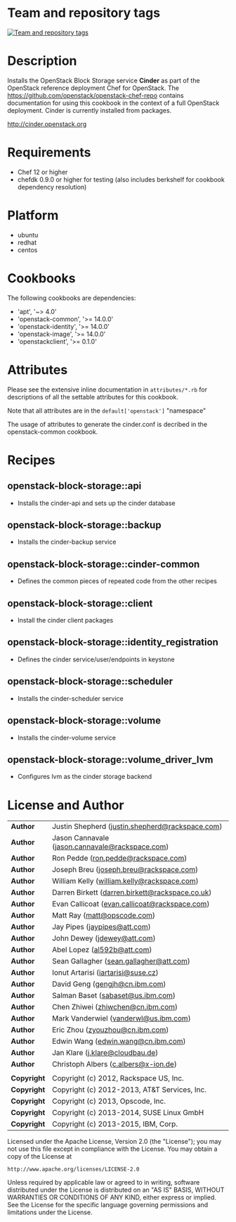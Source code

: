 Team and repository tags
========================

[![Team and repository tags](http://governance.openstack.org/badges/cookbook-openstack-block-storage.svg)](http://governance.openstack.org/reference/tags/index.html)

<!-- Change things from this point on -->

Description
===========

Installs the OpenStack Block Storage service **Cinder** as part of the OpenStack
reference deployment Chef for OpenStack. The
https://github.com/openstack/openstack-chef-repo contains documentation for
using this cookbook in the context of a full OpenStack deployment. Cinder is
currently installed from packages.

http://cinder.openstack.org

Requirements
============

- Chef 12 or higher
- chefdk 0.9.0 or higher for testing (also includes berkshelf for cookbook
  dependency resolution)

Platform
========

- ubuntu
- redhat
- centos

Cookbooks
=========

The following cookbooks are dependencies:

- 'apt', '~> 4.0'
- 'openstack-common', '>= 14.0.0'
- 'openstack-identity', '>= 14.0.0'
- 'openstack-image', '>= 14.0.0'
- 'openstackclient', '>= 0.1.0'

Attributes
==========

Please see the extensive inline documentation in `attributes/*.rb` for
descriptions of all the settable attributes for this cookbook.

Note that all attributes are in the `default['openstack']` "namespace"

The usage of attributes to generate the cinder.conf is decribed in the
openstack-common cookbook.

Recipes
=======

## openstack-block-storage::api
- Installs the cinder-api and sets up the cinder database

## openstack-block-storage::backup
- Installs the cinder-backup service

## openstack-block-storage::cinder-common
- Defines the common pieces of repeated code from the other recipes

## openstack-block-storage::client
- Install the cinder client packages

## openstack-block-storage::identity_registration
- Defines the cinder service/user/endpoints in keystone

## openstack-block-storage::scheduler
- Installs the cinder-scheduler service

## openstack-block-storage::volume
- Installs the cinder-volume service

## openstack-block-storage::volume_driver_lvm
- Configures lvm as the cinder storage backend

License and Author
==================

|                      |                                                    |
|:---------------------|:---------------------------------------------------|
| **Author**           |  Justin Shepherd (<justin.shepherd@rackspace.com>) |
| **Author**           |  Jason Cannavale (<jason.cannavale@rackspace.com>) |
| **Author**           |  Ron Pedde (<ron.pedde@rackspace.com>)             |
| **Author**           |  Joseph Breu (<joseph.breu@rackspace.com>)         |
| **Author**           |  William Kelly (<william.kelly@rackspace.com>)     |
| **Author**           |  Darren Birkett (<darren.birkett@rackspace.co.uk>) |
| **Author**           |  Evan Callicoat (<evan.callicoat@rackspace.com>)   |
| **Author**           |  Matt Ray (<matt@opscode.com>)                     |
| **Author**           |  Jay Pipes (<jaypipes@att.com>)                    |
| **Author**           |  John Dewey (<jdewey@att.com>)                     |
| **Author**           |  Abel Lopez (<al592b@att.com>)                     |
| **Author**           |  Sean Gallagher (<sean.gallagher@att.com>)         |
| **Author**           |  Ionut Artarisi (<iartarisi@suse.cz>)              |
| **Author**           |  David Geng (<gengjh@cn.ibm.com>)                  |
| **Author**           |  Salman Baset (<sabaset@us.ibm.com>)               |
| **Author**           |  Chen Zhiwei (<zhiwchen@cn.ibm.com>)               |
| **Author**           |  Mark Vanderwiel (<vanderwl@us.ibm.com>)           |
| **Author**           |  Eric Zhou (<zyouzhou@cn.ibm.com>)                 |
| **Author**           |  Edwin Wang (<edwin.wang@cn.ibm.com>)              |
| **Author**           |  Jan Klare (<j.klare@cloudbau.de>)                 |
| **Author**           |  Christoph Albers (<c.albers@x-ion.de>)            |
|                      |                                                    |
| **Copyright**        |  Copyright (c) 2012, Rackspace US, Inc.            |
| **Copyright**        |  Copyright (c) 2012-2013, AT&T Services, Inc.      |
| **Copyright**        |  Copyright (c) 2013, Opscode, Inc.                 |
| **Copyright**        |  Copyright (c) 2013-2014, SUSE Linux GmbH          |
| **Copyright**        |  Copyright (c) 2013-2015, IBM, Corp.               |

Licensed under the Apache License, Version 2.0 (the "License");
you may not use this file except in compliance with the License.
You may obtain a copy of the License at

    http://www.apache.org/licenses/LICENSE-2.0

Unless required by applicable law or agreed to in writing, software
distributed under the License is distributed on an "AS IS" BASIS,
WITHOUT WARRANTIES OR CONDITIONS OF ANY KIND, either express or implied.
See the License for the specific language governing permissions and
limitations under the License.
